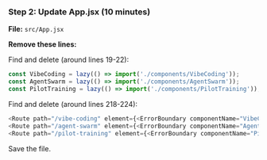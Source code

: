 ### Step 2: Update App.jsx (10 minutes)

**File:** `src/App.jsx`

**Remove these lines:**

Find and delete (around lines 19-22):

```javascript
const VibeCoding = lazy(() => import('./components/VibeCoding'));
const AgentSwarm = lazy(() => import('./components/AgentSwarm'));
const PilotTraining = lazy(() => import('./components/PilotTraining'));
```

Find and delete (around lines 218-224):

```javascript
<Route path="/vibe-coding" element={<ErrorBoundary componentName="VibeCoding"><VibeCoding /></ErrorBoundary>} />
<Route path="/agent-swarm" element={<ErrorBoundary componentName="AgentSwarm"><AgentSwarm /></ErrorBoundary>} />
<Route path="/pilot-training" element={<ErrorBoundary componentName="PilotTraining"><PilotTraining /></ErrorBoundary>} />
```

Save the file.
